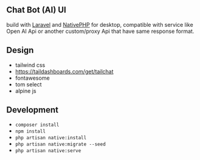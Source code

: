 
## Chat Bot (AI) UI
build with [Laravel](https://laravel.com) and [NativePHP](https://nativephp.com) for desktop, compatible with service like Open AI Api or another custom/proxy Api that have same response format.

## Design
- tailwind css
- https://taildashboards.com/get/tailchat
- fontawesome
- tom select
- alpine js

## Development
- `composer install`
- `npm install`
- `php artisan native:install`
- `php artisan native:migrate --seed`
- `php artisan native:serve`